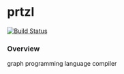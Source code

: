 # prtzl
[![Build Status](https://img.shields.io/travis/doctorrustynelson/prtzl/master.svg)](http://travis-ci.org/doctorrustynelson/prtzl)

### Overview
graph programming language compiler